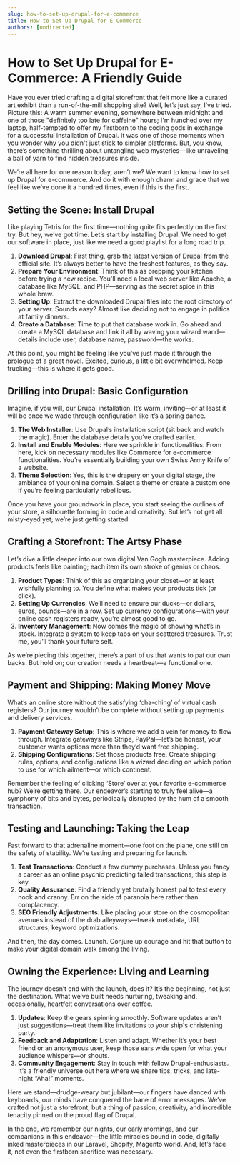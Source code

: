 ```yaml
---
slug: how-to-set-up-drupal-for-e-commerce
title: How to Set Up Drupal for E Commerce
authors: [undirected]
---
```



# How to Set Up Drupal for E-Commerce: A Friendly Guide

Have you ever tried crafting a digital storefront that felt more like a curated art exhibit than a run-of-the-mill shopping site? Well, let’s just say, I’ve tried. Picture this: A warm summer evening, somewhere between midnight and one of those "definitely too late for caffeine" hours; I'm hunched over my laptop, half-tempted to offer my firstborn to the coding gods in exchange for a successful installation of Drupal. It was one of those moments when you wonder why you didn't just stick to simpler platforms. But, you know, there’s something thrilling about untangling web mysteries—like unraveling a ball of yarn to find hidden treasures inside. 

We’re all here for one reason today, aren’t we? We want to know how to set up Drupal for e-commerce. And do it with enough charm and grace that we feel like we’ve done it a hundred times, even if this is the first.

## Setting the Scene: Install Drupal

Like playing Tetris for the first time—nothing quite fits perfectly on the first try. But hey, we’ve got time. Let’s start by installing Drupal. We need to get our software in place, just like we need a good playlist for a long road trip.

1. **Download Drupal**: First thing, grab the latest version of Drupal from the official site. It’s always better to have the freshest features, as they say.
2. **Prepare Your Environment**: Think of this as prepping your kitchen before trying a new recipe. You'll need a local web server like Apache, a database like MySQL, and PHP—serving as the secret spice in this whole brew.
3. **Setting Up**: Extract the downloaded Drupal files into the root directory of your server. Sounds easy? Almost like deciding not to engage in politics at family dinners.
4. **Create a Database**: Time to put that database work in. Go ahead and create a MySQL database and link it all by waving your wizard wand—details include user, database name, password—the works.

At this point, you might be feeling like you’ve just made it through the prologue of a great novel. Excited, curious, a little bit overwhelmed. Keep trucking—this is where it gets good.

## Drilling into Drupal: Basic Configuration

Imagine, if you will, our Drupal installation. It’s warm, inviting—or at least it will be once we wade through configuration like it’s a spring dance. 

1. **The Web Installer**: Use Drupal’s installation script (sit back and watch the magic). Enter the database details you’ve crafted earlier.
2. **Install and Enable Modules**: Here we sprinkle in functionalities. From here, kick on necessary modules like Commerce for e-commerce functionalities. You’re essentially building your own Swiss Army Knife of a website.
3. **Theme Selection**: Yes, this is the drapery on your digital stage, the ambiance of your online domain. Select a theme or create a custom one if you’re feeling particularly rebellious.
  
Once you have your groundwork in place, you start seeing the outlines of your store, a silhouette forming in code and creativity. But let’s not get all misty-eyed yet; we’re just getting started.

## Crafting a Storefront: The Artsy Phase

Let’s dive a little deeper into our own digital Van Gogh masterpiece. Adding products feels like painting; each item its own stroke of genius or chaos.

1. **Product Types**: Think of this as organizing your closet—or at least wishfully planning to. You define what makes your products tick (or click).
2. **Setting Up Currencies**: We’ll need to ensure our ducks—or dollars, euros, pounds—are in a row. Set up currency configurations—with your online cash registers ready, you’re almost good to go.
3. **Inventory Management**: Now comes the magic of showing what’s in stock. Integrate a system to keep tabs on your scattered treasures. Trust me, you’ll thank your future self.

As we’re piecing this together, there’s a part of us that wants to pat our own backs. But hold on; our creation needs a heartbeat—a functional one.

## Payment and Shipping: Making Money Move

What’s an online store without the satisfying ‘cha-ching’ of virtual cash registers? Our journey wouldn’t be complete without setting up payments and delivery services.

1. **Payment Gateway Setup**: This is where we add a vein for money to flow through. Integrate gateways like Stripe, PayPal—let’s be honest, your customer wants options more than they’d want free shipping.
2. **Shipping Configurations**: Set those products free. Create shipping rules, options, and configurations like a wizard deciding on which potion to use for which ailment—or which continent.
  
Remember the feeling of clicking ‘Store’ over at your favorite e-commerce hub? We’re getting there. Our endeavor’s starting to truly feel alive—a symphony of bits and bytes, periodically disrupted by the hum of a smooth transaction.

## Testing and Launching: Taking the Leap

Fast forward to that adrenaline moment—one foot on the plane, one still on the safety of stability. We’re testing and preparing for launch.

1. **Test Transactions**: Conduct a few dummy purchases. Unless you fancy a career as an online psychic predicting failed transactions, this step is key. 
2. **Quality Assurance**: Find a friendly yet brutally honest pal to test every nook and cranny. Err on the side of paranoia here rather than complacency.
3. **SEO Friendly Adjustments**: Like placing your store on the cosmopolitan avenues instead of the drab alleyways—tweak metadata, URL structures, keyword optimizations.
  
And then, the day comes. Launch. Conjure up courage and hit that button to make your digital domain walk among the living.

## Owning the Experience: Living and Learning

The journey doesn’t end with the launch, does it? It’s the beginning, not just the destination. What we’ve built needs nurturing, tweaking and, occasionally, heartfelt conversations over coffee.

1. **Updates**: Keep the gears spinning smoothly. Software updates aren’t just suggestions—treat them like invitations to your ship's christening party.
2. **Feedback and Adaptation**: Listen and adapt. Whether it’s your best friend or an anonymous user, keep those ears wide open for what your audience whispers—or shouts.
3. **Community Engagement**: Stay in touch with fellow Drupal-enthusiasts. It’s a friendly universe out here where we share tips, tricks, and late-night “Aha!” moments.

Here we stand—drudge-weary but jubilant—our fingers have danced with keyboards, our minds have conquered the bane of error messages. We’ve crafted not just a storefront, but a thing of passion, creativity, and incredible tenacity pinned on the proud flag of Drupal.

In the end, we remember our nights, our early mornings, and our companions in this endeavor—the little miracles bound in code, digitally inked masterpieces in our Laravel, Shopify, Magento world. And, let’s face it, not even the firstborn sacrifice was necessary.